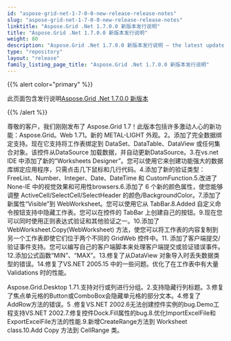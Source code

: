 ```yaml
---
id: "aspose-grid-net-1-7-0-0-new-release-release-notes"
slug: "aspose-grid-net-1-7-0-0-new-release-release-notes"
linktitle: "Aspose.Grid .Net 1.7.0.0 新版本发行说明"
title: "Aspose.Grid .Net 1.7.0.0 新版本发行说明"
weight: 80
description: "Aspose.Grid .Net 1.7.0.0 新版本发行说明 – the latest updates and fixes."
type: "repository"
layout: "release"
family_listing_page_title: "Aspose.Grid .Net 1.7.0.0 新版本发行说明"
---
```

{{% alert color="primary" %}} 

此页面包含发行说明[Aspose.Grid .Net 1.7.0.0 新版本](https://releases.aspose.com/cells/net/new-releases/aspose.grid-.net-1.7.0.0-new-release/)

{{% /alert %}} 

尊敬的客户，我们刚刚发布了 Aspose.Grid 1.7！此版本包括许多激动人心的新功能：Aspose.Grid。Web 1.71。新的 METAL-LIGHT 外观。2。添加了完全数据绑定支持。现在它支持将工作表绑定到 DataSet、DataTable、DataView 或任何集合对象。该控件从DataSource 加载数据，并自动更新DataSource。3.在vs.net IDE 中添加了新的“Worksheets Designer”。您可以使用它来创建功能强大的数据库绑定应用程序，只需点击几下鼠标和几行代码。4.添加了新的验证类型：FreeList、Number、Integer、Date、DateTime 和 CustomFunction.5.改进了 None-IE 中的视觉效果和可用性browsers.6.添加了 6 个新的颜色属性，使您能够调整 ActiveCell/SelectCell/SelectHeader 的颜色/BackgroundColor。7.添加了新属性“Visible”到 WebWorksheet。您可以使用它从 TabBar.8.Added 自定义命令按钮支持中隐藏工作表。您可以在控件的 TabBar 上创建自己的按钮。9.现在您可以同时使用正则表达式验证和其他验证之一。10.添加了 WebWorksheet.Copy(WebWorksheet) 方法，使您可以将工作表的内容复制到另一个工作表即使它们位于两个不同的 GridWeb 控件中。11. 添加了客户端提交/验证事件支持。您可以编写自己的客户端脚本来处理客户端提交或验证错误事件。12.添加公式函数“MIN”、“MAX”。13.修复了从DataView 对象导入时丢失数据类型的错误。14.修复了VS.NET 2005.15 中的一些问题。优化了在工作表中有大量Validations 时的性能。

Aspose.Grid.Desktop 1.71.支持对行或列进行分组。2.支持隐藏行列标题。3.修复了焦点单元格的Button或ComboBox会隐藏单元格的部分文本。4.修复了AddRow方法的错误。5 .修复VS.NET 2002.6无法创建控件实例的bug.Demo工程支持VS.NET 2002.7.修复控件Dock.Fill属性的bug.8.优化ImportExcelFile和ExportExcelFile方法的性能.9.新增CreateRange方法到 Worksheet class.10.Add Copy 方法到 CellRange 类。
